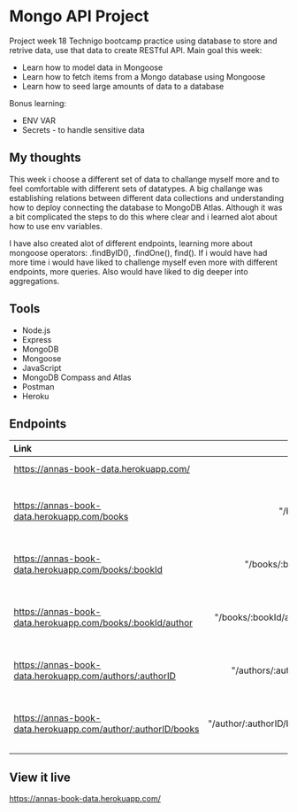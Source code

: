 # Mongo API Project

Project week 18 Technigo bootcamp practice using database to store and retrive data, use that data to create RESTful API.
Main goal this week:
* Learn how to model data in Mongoose
* Learn how to fetch items from a Mongo database using Mongoose
* Learn how to seed large amounts of data to a database

Bonus learning:
* ENV VAR
* Secrets - to handle sensitive data

## My thoughts

This week i choose a different set of data to challange myself more and to feel comfortable with different sets of datatypes. 
A big challange was establishing relations between different data collections and understanding how to deploy connecting the database to MongoDB Atlas. Although it was a bit complicated the steps to do this where clear and i learned alot about how to use env variables.

I have also created alot of different endpoints, learning more about mongoose operators: .findByID(), .findOne(), find().
If i would have had more time i would have liked to challenge myself even more with different endpoints, more queries.
Also would have liked to dig deeper into aggregations.

## Tools
* Node.js
* Express
* MongoDB
* Mongoose
* JavaScript
* MongoDB Compass and Atlas
* Postman
* Heroku

## Endpoints
Link| Path | Description
| :--- | ---: | :---:
https://annas-book-data.herokuapp.com/  | "/"| Listing all endpoints
https://annas-book-data.herokuapp.com/books  | "/books"| Endpoint for all books and search title by query
https://annas-book-data.herokuapp.com/books/:bookId | "/books/:bookId"| Endpoint for single book by id path param
https://annas-book-data.herokuapp.com/books/:bookId/author  | "/books/:bookId/author" |  Endpoint for author by path param for book id
https://annas-book-data.herokuapp.com/authors/:authorID | "/authors/:authorID" | Endpoint for author by Id path param
https://annas-book-data.herokuapp.com/author/:authorID/books | "/author/:authorID/books" | Endpoint for all books by specific author


## View it live

https://annas-book-data.herokuapp.com/